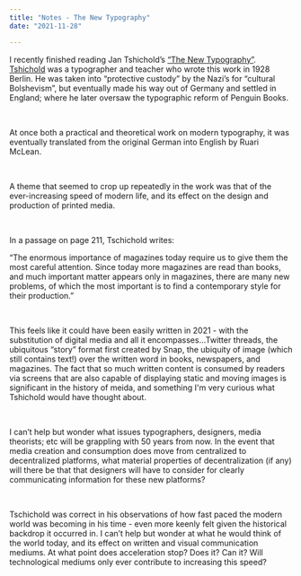 ```yaml
---
title: "Notes - The New Typography"
date: "2021-11-28"

---
```


I recently finished reading Jan Tshichold’s [“The New Typography”](https://www.thriftbooks.com/w/the-new-typography-weimar-and-now-german-cultural-criticism_jan-tschichold/390562/item/7485145/?gclid=Cj0KCQiA7oyNBhDiARIsADtGRZbQqqX1DAirywWMk2Mkt8OF6klOsspickRQbFzTYWZ1hDrWZ-51hvgaAvl2EALw_wcB#idiq=7485145&edition=4671589). [Tshichold](https://en.wikipedia.org/wiki/Jan_Tschichold) was a typographer and teacher who wrote this work in 1928 Berlin. He was taken into “protective custody” by the Nazi’s for “cultural Bolshevism”, but eventually made his way out of Germany and settled in England; where he later oversaw the typographic reform of Penguin Books.

&nbsp;

At once both a practical and theoretical work on modern typography, it was eventually translated from the original German into English by Ruari McLean. 

&nbsp;

A theme that seemed to crop up repeatedly in the work was that of the ever-increasing speed of modern life, and its effect on the design and production of printed media.

&nbsp; 

In a passage on page 211, Tschichold writes: 

“The enormous importance of magazines today require us to give them the most careful attention. Since today more magazines are read than books, and much important matter appears only in magazines, there are many new problems, of which the most important is to find a contemporary style for their production.”

&nbsp;

This feels like it could have been easily written in 2021 - with the substitution of digital media and all it encompasses…Twitter threads, the ubiquitous “story” format first created by Snap, the ubiquity of image (which still contains text!) over the written word in books, newspapers, and magazines. The fact that so much written content is consumed by readers via screens that are also capable of displaying static and moving images is significant in the history of meida, and  something I'm very curious what Tshichold would have thought about. 

&nbsp;

I can’t help but wonder what issues typographers, designers, media theorists; etc will be grappling with 50 years from now. In the event that media creation and consumption does move from centralized to decentralized platforms, what material properties of decentralization (if any) will there be that that designers will have to consider for clearly communicating information for these new platforms?

&nbsp;

Tschichold was correct in his observations of how fast paced the modern world was becoming in his time - even more keenly felt given the historical backdrop it occurred in. I can’t help but wonder at what he would think of the world today, and its effect on written and visual communication mediums. At what point does acceleration stop? Does it? Can it? Will technological mediums only ever contribute to increasing this speed? 
